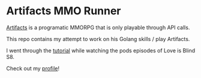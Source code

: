 # Artifacts MMO Runner

[Artifacts](https://www.artifactsmmo.com/) is a programatic MMORPG that is only playable through API calls.

This repo contains my attempt to work on his Golang skills / play Artifacts.

I went through the [tutorial](https://docs.artifactsmmo.com/quickstart/introduction) while watching the pods episodes of Love is Blind S8.

Check out my [profile](https://www.artifactsmmo.com/encyclopedia/characters/Troy)!
